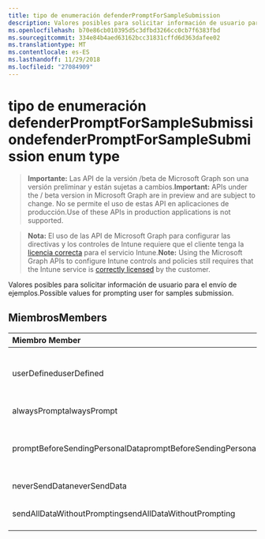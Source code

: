 ```yaml
---
title: tipo de enumeración defenderPromptForSampleSubmission
description: Valores posibles para solicitar información de usuario para el envío de ejemplos.
ms.openlocfilehash: b70e86cb010395d5c3dfbd3266cc0cb7f6383fbd
ms.sourcegitcommit: 334e84b4aed63162bcc31831cffd6d363dafee02
ms.translationtype: MT
ms.contentlocale: es-ES
ms.lasthandoff: 11/29/2018
ms.locfileid: "27084909"
---
```

# <a name="defenderpromptforsamplesubmission-enum-type"></a><span data-ttu-id="7c3d0-103">tipo de enumeración defenderPromptForSampleSubmission</span><span class="sxs-lookup"><span data-stu-id="7c3d0-103">defenderPromptForSampleSubmission enum type</span></span>

> <span data-ttu-id="7c3d0-104">**Importante:** Las API de la versión /beta de Microsoft Graph son una versión preliminar y están sujetas a cambios.</span><span class="sxs-lookup"><span data-stu-id="7c3d0-104">**Important:** APIs under the / beta version in Microsoft Graph are in preview and are subject to change.</span></span> <span data-ttu-id="7c3d0-105">No se permite el uso de estas API en aplicaciones de producción.</span><span class="sxs-lookup"><span data-stu-id="7c3d0-105">Use of these APIs in production applications is not supported.</span></span>

> <span data-ttu-id="7c3d0-106">**Nota:** El uso de las API de Microsoft Graph para configurar las directivas y los controles de Intune requiere que el cliente tenga la [licencia correcta](https://go.microsoft.com/fwlink/?linkid=839381) para el servicio Intune.</span><span class="sxs-lookup"><span data-stu-id="7c3d0-106">**Note:** Using the Microsoft Graph APIs to configure Intune controls and policies still requires that the Intune service is [correctly licensed](https://go.microsoft.com/fwlink/?linkid=839381) by the customer.</span></span>

<span data-ttu-id="7c3d0-107">Valores posibles para solicitar información de usuario para el envío de ejemplos.</span><span class="sxs-lookup"><span data-stu-id="7c3d0-107">Possible values for prompting user for samples submission.</span></span>
## <a name="members"></a><span data-ttu-id="7c3d0-108">Miembros</span><span class="sxs-lookup"><span data-stu-id="7c3d0-108">Members</span></span>
|<span data-ttu-id="7c3d0-109">Miembro	</span><span class="sxs-lookup"><span data-stu-id="7c3d0-109">Member</span></span>|<span data-ttu-id="7c3d0-110">Valor</span><span class="sxs-lookup"><span data-stu-id="7c3d0-110">Value</span></span>|<span data-ttu-id="7c3d0-111">Descripción</span><span class="sxs-lookup"><span data-stu-id="7c3d0-111">Description</span></span>|
|:---|:---|:---|
|<span data-ttu-id="7c3d0-112">userDefined</span><span class="sxs-lookup"><span data-stu-id="7c3d0-112">userDefined</span></span>|<span data-ttu-id="7c3d0-113">0</span><span class="sxs-lookup"><span data-stu-id="7c3d0-113">0</span></span>|<span data-ttu-id="7c3d0-114">Definido por el usuario, valor predeterminado, sin intención.</span><span class="sxs-lookup"><span data-stu-id="7c3d0-114">User Defined, default value, no intent.</span></span>|
|<span data-ttu-id="7c3d0-115">alwaysPrompt</span><span class="sxs-lookup"><span data-stu-id="7c3d0-115">alwaysPrompt</span></span>|<span data-ttu-id="7c3d0-116">1</span><span class="sxs-lookup"><span data-stu-id="7c3d0-116">1</span></span>|<span data-ttu-id="7c3d0-117">Preguntar siempre.</span><span class="sxs-lookup"><span data-stu-id="7c3d0-117">Always prompt.</span></span>|
|<span data-ttu-id="7c3d0-118">promptBeforeSendingPersonalData</span><span class="sxs-lookup"><span data-stu-id="7c3d0-118">promptBeforeSendingPersonalData</span></span>|<span data-ttu-id="7c3d0-119">2</span><span class="sxs-lookup"><span data-stu-id="7c3d0-119">2</span></span>|<span data-ttu-id="7c3d0-120">Preguntar antes de enviar datos personales.</span><span class="sxs-lookup"><span data-stu-id="7c3d0-120">Prompt before sending personal data.</span></span>|
|<span data-ttu-id="7c3d0-121">neverSendData</span><span class="sxs-lookup"><span data-stu-id="7c3d0-121">neverSendData</span></span>|<span data-ttu-id="7c3d0-122">3</span><span class="sxs-lookup"><span data-stu-id="7c3d0-122">3</span></span>|<span data-ttu-id="7c3d0-123">No enviar nunca datos.</span><span class="sxs-lookup"><span data-stu-id="7c3d0-123">Never send data.</span></span>|
|<span data-ttu-id="7c3d0-124">sendAllDataWithoutPrompting</span><span class="sxs-lookup"><span data-stu-id="7c3d0-124">sendAllDataWithoutPrompting</span></span>|<span data-ttu-id="7c3d0-125">4</span><span class="sxs-lookup"><span data-stu-id="7c3d0-125">4</span></span>|<span data-ttu-id="7c3d0-126">Enviar todos los datos sin preguntar.</span><span class="sxs-lookup"><span data-stu-id="7c3d0-126">Send all data without prompting.</span></span>|





